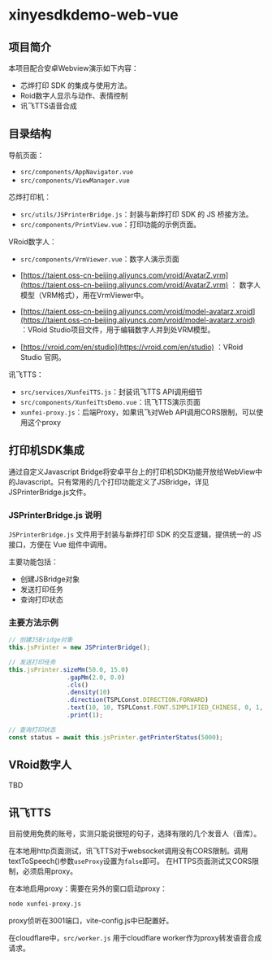 # xinyesdkdemo-web-vue

## 项目简介

本项目配合安卓Webview演示如下内容：

- 芯烨打印 SDK 的集成与使用方法。
- Roid数字人显示与动作、表情控制
- 讯飞TTS语音合成

## 目录结构

导航页面：
- `src/components/AppNavigator.vue`
- `src/components/ViewManager.vue`

芯烨打印机：
- `src/utils/JSPrinterBridge.js`：封装与新烨打印 SDK 的 JS 桥接方法。
- `src/components/PrintView.vue`：打印功能的示例页面。

VRoid数字人：
- `src/components/VrmViewer.vue`：数字人演示页面
-  [https://taient.oss-cn-beijing.aliyuncs.com/vroid/AvatarZ.vrm](https://taient.oss-cn-beijing.aliyuncs.com/vroid/AvatarZ.vrm) ： 数字人模型（VRM格式），用在VrmViewer中。
- [https://taient.oss-cn-beijing.aliyuncs.com/vroid/model-avatarz.xroid](https://taient.oss-cn-beijing.aliyuncs.com/vroid/model-avatarz.xroid) ：VRoid Studio项目文件，用于编辑数字人并到处VRM模型。

- [https://vroid.com/en/studio](https://vroid.com/en/studio) ：VRoid Studio 官网。

讯飞TTS：
- `src/services/XunfeiTTS.js`：封装讯飞TTS API调用细节
- `src/components/XunfeiTtsDemo.vue`：讯飞TTS演示页面
- `xunfei-proxy.js`：后端Proxy，如果讯飞对Web API调用CORS限制，可以使用这个proxy


## 打印机SDK集成

通过自定义Javascript Bridge将安卓平台上的打印机SDK功能开放给WebView中的Javascript。只有常用的几个打印功能定义了JSBridge，详见JSPrinterBridge.js文件。

### JSPrinterBridge.js 说明

`JSPrinterBridge.js` 文件用于封装与新烨打印 SDK 的交互逻辑，提供统一的 JS 接口，方便在 Vue 组件中调用。

主要功能包括：
- 创建JSBridge对象
- 发送打印任务
- 查询打印状态

### 主要方法示例

```js
// 创建JSBridge对象
this.jsPrinter = new JSPrinterBridge();

// 发送打印任务
this.jsPrinter.sizeMm(50.0, 15.0)
                .gapMm(2.0, 0.0)
                .cls()
                .density(10)
                .direction(TSPLConst.DIRECTION.FORWARD)
                .text(10, 10, TSPLConst.FONT.SIMPLIFIED_CHINESE, 0, 1, 1, "你好 from printer bridge") // "0" for a default font, "TSS24.BF2" for Simplified Chinese
                .print(1);

// 查询打印状态
const status = await this.jsPrinter.getPrinterStatus(5000);
```

## VRoid数字人

TBD

## 讯飞TTS

目前使用免费的账号，实测只能说很短的句子，选择有限的几个发音人（音库）。

在本地用http页面测试，讯飞TTS对于websocket调用没有CORS限制。调用textToSpeech()参数`useProxy`设置为`false`即可。
在HTTPS页面测试又CORS限制，必须启用proxy。

在本地启用proxy：需要在另外的窗口启动proxy：

```bash
node xunfei-proxy.js
```

proxy侦听在3001端口，vite-config.js中已配置好。

在cloudflare中，`src/worker.js` 用于cloudflare worker作为proxy转发语音合成请求。
